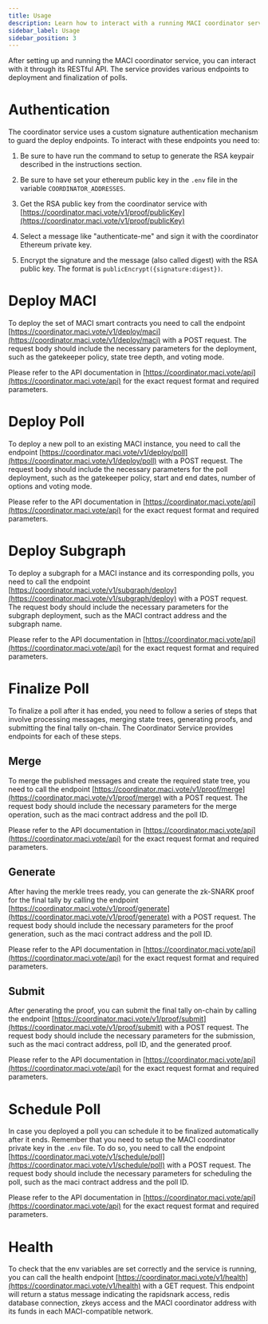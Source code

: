 ```yaml
---
title: Usage
description: Learn how to interact with a running MACI coordinator service instance.
sidebar_label: Usage
sidebar_position: 3
---
```


After setting up and running the MACI coordinator service, you can interact with it through its RESTful API. The service provides various endpoints to deployment and finalization of polls.

# Authentication

The coordinator service uses a custom signature authentication mechanism to guard the deploy endpoints. To interact with these endpoints you need to:

1. Be sure to have run the command to setup to generate the RSA keypair described in the instructions section.

2. Be sure to have set your ethereum public key in the `.env` file in the variable `COORDINATOR_ADDRESSES`.

3. Get the RSA public key from the coordinator service with [https://coordinator.maci.vote/v1/proof/publicKey](https://coordinator.maci.vote/v1/proof/publicKey)

4. Select a message like "authenticate-me" and sign it with the coordinator Ethereum private key.

5. Encrypt the signature and the message (also called digest) with the RSA public key. The format is `publicEncrypt({signature:digest})`.

# Deploy MACI

To deploy the set of MACI smart contracts you need to call the endpoint [https://coordinator.maci.vote/v1/deploy/maci](https://coordinator.maci.vote/v1/deploy/maci) with a POST request. The request body should include the necessary parameters for the deployment, such as the gatekeeper policy, state tree depth, and voting mode.

Please refer to the API documentation in [https://coordinator.maci.vote/api](https://coordinator.maci.vote/api) for the exact request format and required parameters.

# Deploy Poll

To deploy a new poll to an existing MACI instance, you need to call the endpoint [https://coordinator.maci.vote/v1/deploy/poll](https://coordinator.maci.vote/v1/deploy/poll) with a POST request. The request body should include the necessary parameters for the poll deployment, such as the gatekeeper policy, start and end dates, number of options and voting mode.

Please refer to the API documentation in [https://coordinator.maci.vote/api](https://coordinator.maci.vote/api) for the exact request format and required parameters.

# Deploy Subgraph

To deploy a subgraph for a MACI instance and its corresponding polls, you need to call the endpoint [https://coordinator.maci.vote/v1/subgraph/deploy](https://coordinator.maci.vote/v1/subgraph/deploy) with a POST request. The request body should include the necessary parameters for the subgraph deployment, such as the MACI contract address and the subgraph name.

Please refer to the API documentation in [https://coordinator.maci.vote/api](https://coordinator.maci.vote/api) for the exact request format and required parameters.

# Finalize Poll

To finalize a poll after it has ended, you need to follow a series of steps that involve processing messages, merging state trees, generating proofs, and submitting the final tally on-chain. The Coordinator Service provides endpoints for each of these steps.

## Merge

To merge the published messages and create the required state tree, you need to call the endpoint [https://coordinator.maci.vote/v1/proof/merge](https://coordinator.maci.vote/v1/proof/merge) with a POST request. The request body should include the necessary parameters for the merge operation, such as the maci contract address and the poll ID.

Please refer to the API documentation in [https://coordinator.maci.vote/api](https://coordinator.maci.vote/api) for the exact request format and required parameters.

## Generate

After having the merkle trees ready, you can generate the zk-SNARK proof for the final tally by calling the endpoint [https://coordinator.maci.vote/v1/proof/generate](https://coordinator.maci.vote/v1/proof/generate) with a POST request. The request body should include the necessary parameters for the proof generation, such as the maci contract address and the poll ID.

Please refer to the API documentation in [https://coordinator.maci.vote/api](https://coordinator.maci.vote/api) for the exact request format and required parameters.

## Submit

After generating the proof, you can submit the final tally on-chain by calling the endpoint [https://coordinator.maci.vote/v1/proof/submit](https://coordinator.maci.vote/v1/proof/submit) with a POST request. The request body should include the necessary parameters for the submission, such as the maci contract address, poll ID, and the generated proof.

Please refer to the API documentation in [https://coordinator.maci.vote/api](https://coordinator.maci.vote/api) for the exact request format and required parameters.

# Schedule Poll

In case you deployed a poll you can schedule it to be finalized automatically after it ends. Remember that you need to setup the MACI coordinator private key in the `.env` file. To do so, you need to call the endpoint [https://coordinator.maci.vote/v1/schedule/poll](https://coordinator.maci.vote/v1/schedule/poll) with a POST request. The request body should include the necessary parameters for scheduling the poll, such as the maci contract address and the poll ID.

Please refer to the API documentation in [https://coordinator.maci.vote/api](https://coordinator.maci.vote/api) for the exact request format and required parameters.

# Health

To check that the env variables are set correctly and the service is running, you can call the health endpoint [https://coordinator.maci.vote/v1/health](https://coordinator.maci.vote/v1/health) with a GET request. This endpoint will return a status message indicating the rapidsnark access, redis database connection, zkeys access and the MACI coordinator address with its funds in each MACI-compatible network.
